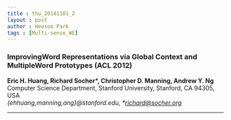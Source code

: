 ```yaml
---
title : thu_20181101_2
layout : post
author : Heesoo Park
tags : [Multi-sense_WE]
---
```


<h3>ImprovingWord Representations via Global Context and MultipleWord Prototypes (ACL 2012)</h3>


<p>

<b>Eric H. Huang, Richard Socher*, Christopher D. Manning, Andrew Y. Ng</b><br/>
Computer Science Department, Stanford University, Stanford, CA 94305, USA<br/>
<em>{ehhuang,manning,ang}@stanford.edu, *richard@socher.org</em>






</p>

<hr />
<p>

</p>

